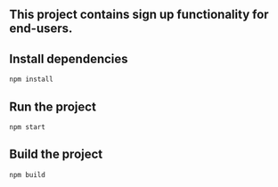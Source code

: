 ## This project contains sign up functionality for end-users.

## Install dependencies

`npm install`

## Run the project

`npm start`

## Build the project

`npm build`
